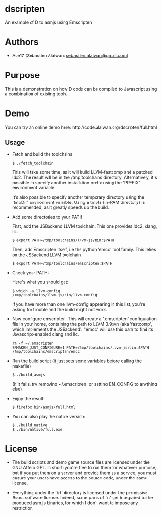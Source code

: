 # dscripten
An example of D to asmjs using Emscripten

Authors
=======

- Ace17 (Sebastien Alaiwan: sebastien.alaiwan@gmail.com)

Purpose
=======

  This is a demonstration on how D code can be compiled to Javascript using
  a combination of existing tools.

Demo
====

  You can try an online demo here: http://code.alaiwan.org/dscripten/full.html

Usage
-----

* Fetch and build the toolchains

  ```
  $ ./fetch_toolchain
  ```

  This will take some time, as it will build LLVM-fastcomp and a patched ldc2.
  The result will be in the /tmp/toolchains directory.
  Alternatively, it's possible to specify another installation prefix using
  the 'PREFIX' environment variable.

  It's also possible to specify another temporary directory using the 'tmpDir'
  environment variable. Using a tmpfs (in-RAM directory) is recommended, as it
  greatly speeds up the build.

* Add some directories to your PATH

  First, add the JSBackend LLVM toolchain. This one provides ldc2, clang, llc.
  ```
  $ export PATH=/tmp/toolchains/llvm-js/bin:$PATH
  ```

  Then, add Emscripten itself, i.e the python 'emcc' tool family. This relies on the JSBackend LLVM toolchain.
  ```
  $ export PATH=/tmp/toolchains/emscripten:$PATH
  ```

* Check your PATH:

  Here's what you should get:

  ```
  $ which -a llvm-config
  /tmp/toolchains/llvm-js/bin/llvm-config
  ```

  If you have more than one llvm-config appearing in this list, you're asking
  for trouble and the build might not work.

* Now configure emscripten.
  This will create a '.emscripten' configuration file in your home,
  containing the path to LLVM 3.9svn (aka 'fastcomp', which implements the JSBackend).
  "emcc" will use this path to find its Javascript-enabled clang and llc.

  ```
  rm -f ~/.emscripten
  EMMAKEN_JUST_CONFIGURE=1 PATH=/tmp/toolchains/llvm-js/bin:$PATH /tmp/toolchains/emscripten/emcc
  ```

* Run the build script (it just sets some variables before calling the makefile)

  ```
  $ ./build_asmjs
  ```

  (If it fails, try removing ~/.emscripten, or setting EM_CONFIG to anything else)

* Enjoy the result:

  ```
  $ firefox bin/asmjs/full.html
  ```

* You can also play the native version:

  ```
  $ ./build_native
  $ ./bin/native/full.exe
  ```

License
=======

* The build scripts and demo game source files are licensed under the GNU Affero GPL.
  In short: you're free to run them for whatever purpose, but if you put them
  on a server and provide them as a service, you must ensure your users have
  access to the source code, under the same license.

* Everything under the '/rt' directory is licensed under the permissive Boost
  software license.
  Indeed, some parts of 'rt' get integrated to the produced asm.js binaries,
  for which I don't want to impose any restriction.

